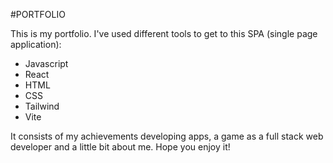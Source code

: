 #PORTFOLIO

This is my portfolio. I've used different tools to get to this SPA (single page application):

- Javascript
- React
- HTML
- CSS
- Tailwind
- Vite

It consists of my achievements developing apps, a game as a full stack web developer and a little bit about me. Hope you enjoy it!
